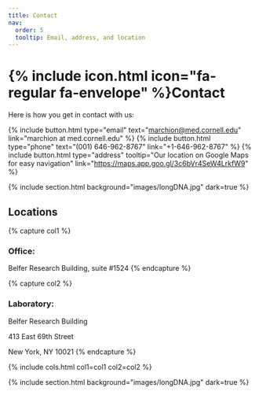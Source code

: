 ```yaml
---
title: Contact
nav:
  order: 5
  tooltip: Email, address, and location
---
```


# {% include icon.html icon="fa-regular fa-envelope" %}Contact

Here is how you get in contact with us:

{%
  include button.html
  type="email"
  text="marchion@med.cornell.edu"
  link="marchion at med.cornell.edu"
%}
{%
  include button.html
  type="phone"
  text="(001) 646-962-8767"
  link="+1-646-962-8767"
%}
{%
  include button.html
  type="address"
  tooltip="Our location on Google Maps for easy navigation"
  link="https://maps.app.goo.gl/3c6bVr4SeW4LrkfW9"
%}

{% include section.html background="images/longDNA.jpg" dark=true %}

## Locations

{% capture col1 %}
### Office: 
Belfer Research Building, suite #1524
{% endcapture %}

{% capture col2 %}
### Laboratory: 
Belfer Research Building

413 East 69th Street

New York, NY 10021
{% endcapture %}

{%
  include cols.html
  col1=col1
  col2=col2
%}

{% include section.html background="images/longDNA.jpg" dark=true %}
